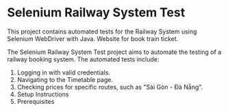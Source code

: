 <h1>Selenium Railway System Test</h1>
This project contains automated tests for the Railway System using Selenium WebDriver with Java. Website for book train ticket.

The Selenium Railway System Test project aims to automate the testing of a railway booking system. The automated tests include:

1. Logging in with valid credentials.
2. Navigating to the Timetable page.
3. Checking prices for specific routes, such as "Sài Gòn - Đà Nẵng".
4. Setup Instructions
5. Prerequisites

